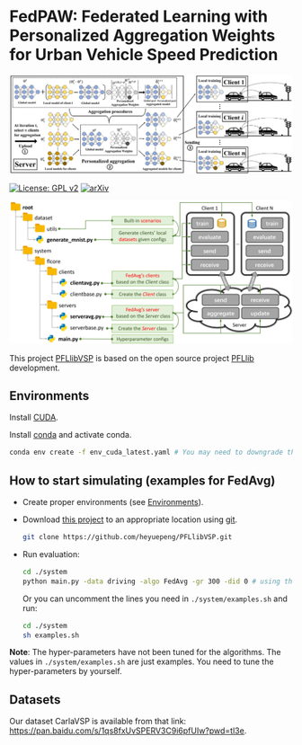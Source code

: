 # FedPAW: Federated Learning with Personalized Aggregation Weights for Urban Vehicle Speed Prediction

![fedpaw](./fedpaw.png)



[![License: GPL v2](https://img.shields.io/badge/License-GPL_v2-blue.svg)](https://www.gnu.org/licenses/old-licenses/gpl-2.0.en.html) [![arXiv](https://img.shields.io/badge/arXiv-2312.04992-b31b1b.svg)](https://arxiv.org/abs/2312.04992)

![](./structure.png)

This project [PFLlibVSP](https://github.com/heyuepeng/PFLlibVSP) is based on the open source project [PFLlib](https://github.com/TsingZ0/PFLlib) development.

## Environments
Install [CUDA](https://developer.nvidia.com/cuda-11-6-0-download-archive). 

Install [conda](https://repo.anaconda.com/miniconda/Miniconda3-latest-Linux-x86_64.sh) and activate conda. 

```bash
conda env create -f env_cuda_latest.yaml # You may need to downgrade the torch using pip to match CUDA version
```

## How to start simulating (examples for FedAvg)

- Create proper environments (see [Environments](#environments)).

- Download [this project](https://github.com/heyuepeng/PFLlibVSP) to an appropriate location using [git](https://git-scm.com/).
    ```bash
    git clone https://github.com/heyuepeng/PFLlibVSP.git
    ```

- Run evaluation: 
    ```bash
    cd ./system
    python main.py -data driving -algo FedAvg -gr 300 -did 0 # using the driving dataset, the FedAvg algorithm, train 300 rounds
    ```
    Or you can uncomment the lines you need in `./system/examples.sh` and run:
    ```bash
    cd ./system
    sh examples.sh
    ```

**Note**: The hyper-parameters have not been tuned for the algorithms. The values in `./system/examples.sh` are just examples. You need to tune the hyper-parameters by yourself. 

## Datasets

Our dataset CarlaVSP is available from that link: https://pan.baidu.com/s/1qs8fxUvSPERV3C9i6pfUIw?pwd=tl3e.
